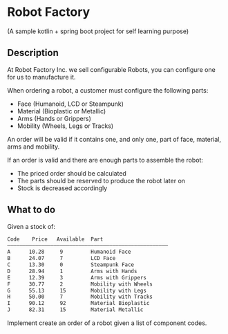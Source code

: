 # Robot Factory

(A sample kotlin + spring boot project for self learning purpose)

## Description

At Robot Factory Inc. we sell configurable Robots, you can configure one for us to manufacture it.

When ordering a robot, a customer must configure the following parts:
- Face (Humanoid, LCD or Steampunk)
- Material (Bioplastic or Metallic)
- Arms (Hands or Grippers)
- Mobility (Wheels, Legs or Tracks)

An order will be valid if it contains one, and only one, part of face, material, arms and mobility.

If an order is valid and there are enough parts to assemble the robot:
- The priced order should be calculated
- The parts should be reserved to produce the robot later on
- Stock is decreased accordingly

## What to do

Given a stock of:
```bash
Code    Price   Available  Part  						
————————————————————————————————————————————————————
A      10.28     9	       Humanoid Face  
B      24.07     7	       LCD Face
C      13.30     0	       Steampunk Face
D      28.94     1	       Arms with Hands
E      12.39     3	       Arms with Grippers
F      30.77     2	       Mobility with Wheels
G      55.13     15	       Mobility with Legs
H      50.00     7	       Mobility with Tracks
I      90.12	 92	       Material Bioplastic
J      82.31	 15	       Material Metallic
```

Implement create an order of a robot given a list of component codes.
